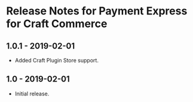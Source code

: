 # Release Notes for Payment Express for Craft Commerce

## 1.0.1 - 2019-02-01

- Added Craft Plugin Store support.

## 1.0 - 2019-02-01

- Initial release.
